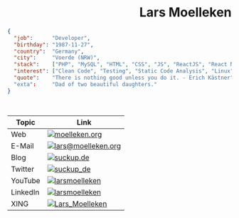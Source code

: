 <h1 align="right">Lars Moelleken</h1>


```json
{
  "job":      "Developer",
  "birthday": "1987-11-27",
  "country":  "Germany",
  "city":     "Voerde (NRW)",
  "stack":    ["PHP", "MySQL", "HTML", "CSS", "JS", "ReactJS", "React Native", "jQuery", "Bash", "..."],
  "interest": ["Clean Code", "Testing", "Static Code Analysis", "Linux", "..."], 
  "quote":    "There is nothing good unless you do it. - Erich Kästner"
  "exta":     "Dad of two beautiful daughters."
}
```

<br>

<div align="left">

|  Topic | Link |
| ------------- | ------------- |
| Web  | <a target="_blank" href="https://moelleken.org/"><img src="https://img.shields.io/badge/moelleken.org-22a2b0?style=for-the-badge&logo=&logoColor=white" alt="moelleken.org"></a>  |
| E-Mail  | <a target="_blank" href="mailto:lars@moelleken.org"><img src="https://img.shields.io/badge/lars@moelleken.org-22a2b0?style=for-the-badge&logo=mail&logoColor=white" alt="lars@moelleken.org"></a>  |
| Blog  | <a target="_blank" href="https://suckup.de/"><img src="https://img.shields.io/badge/suckup.de-e44041?style=for-the-badge&logo=wordpress&logoColor=white" alt="suckup.de"></a>  |
| Twitter  | <a target="_blank" href="https://twitter.com/suckup_de/"><img src="https://img.shields.io/badge/suckup_de-1d9bf0?style=for-the-badge&logo=Twitter&logoColor=white" alt="suckup_de"></a>  |
| YouTube  | <a target="_blank" href="https://www.youtube.com/c/larsmoelleken"><img src="https://img.shields.io/badge/larsmoelleken-FF0000?style=for-the-badge&logo=YouTube&logoColor=white" alt="larsmoelleken"></a>  |  
| LinkedIn  | <a target="_blank" href="https://www.linkedin.com/in/larsmoelleken/"><img src="https://img.shields.io/badge/larsmoelleken-0E76A8?style=for-the-badge&logo=LinkedIn&logoColor=white" alt="larsmoelleken"></a>  |
| XING  | <a target="_blank" href="https://www.xing.com/profile/Lars_Moelleken/"><img src="https://img.shields.io/badge/Lars_Moelleken-126567?style=for-the-badge&logo=XING&logoColor=white" alt="Lars_Moelleken"></a>  |

 </div>
